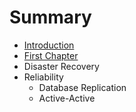 # Summary

* [Introduction](README.md)
* [First Chapter](chapter1.md)
* Disaster Recovery
* Reliability
   * Database Replication
   * Active-Active

